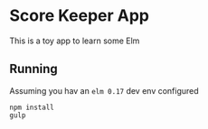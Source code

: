 # Score Keeper App
This is a toy app to learn some Elm

## Running
Assuming you hav an `elm 0.17` dev env configured
```
npm install
gulp
```